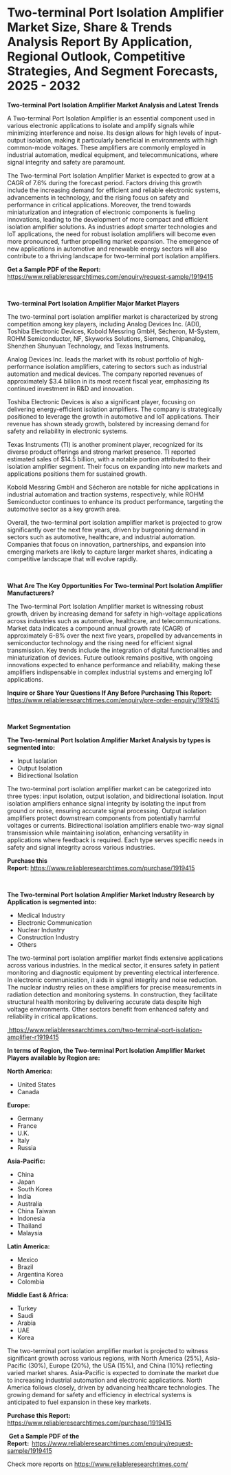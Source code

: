<p><h1>Two-terminal Port Isolation Amplifier Market Size, Share & Trends Analysis Report By Application, Regional Outlook, Competitive Strategies, And Segment Forecasts, 2025 - 2032</h1></p><p><strong>Two-terminal Port Isolation Amplifier Market Analysis and Latest Trends</strong></p>
<p><p>A Two-terminal Port Isolation Amplifier is an essential component used in various electronic applications to isolate and amplify signals while minimizing interference and noise. Its design allows for high levels of input-output isolation, making it particularly beneficial in environments with high common-mode voltages. These amplifiers are commonly employed in industrial automation, medical equipment, and telecommunications, where signal integrity and safety are paramount.</p><p>The Two-terminal Port Isolation Amplifier Market is expected to grow at a CAGR of 7.6% during the forecast period. Factors driving this growth include the increasing demand for efficient and reliable electronic systems, advancements in technology, and the rising focus on safety and performance in critical applications. Moreover, the trend towards miniaturization and integration of electronic components is fueling innovations, leading to the development of more compact and efficient isolation amplifier solutions. As industries adopt smarter technologies and IoT applications, the need for robust isolation amplifiers will become even more pronounced, further propelling market expansion. The emergence of new applications in automotive and renewable energy sectors will also contribute to a thriving landscape for two-terminal port isolation amplifiers.</p></p>
<p><strong>Get a Sample PDF of the Report:&nbsp;</strong> <a href="https://www.reliableresearchtimes.com/enquiry/request-sample/1919415?utm_campaign=2232&utm_medium=2&utm_source=Github&utm_content=ia&utm_term=07042025&utm_id=two-terminal-port-isolation-amplifier">https://www.reliableresearchtimes.com/enquiry/request-sample/1919415</a></p>
<p>&nbsp;</p>
<p><strong>Two-terminal Port Isolation Amplifier Major Market Players</strong></p>
<p><p>The two-terminal port isolation amplifier market is characterized by strong competition among key players, including Analog Devices Inc. (ADI), Toshiba Electronic Devices, Kobold Messring GmbH, Sécheron, M-System, ROHM Semiconductor, NF, Skyworks Solutions, Siemens, Chipanalog, Shenzhen Shunyuan Technology, and Texas Instruments. </p><p>Analog Devices Inc. leads the market with its robust portfolio of high-performance isolation amplifiers, catering to sectors such as industrial automation and medical devices. The company reported revenues of approximately $3.4 billion in its most recent fiscal year, emphasizing its continued investment in R&D and innovation.</p><p>Toshiba Electronic Devices is also a significant player, focusing on delivering energy-efficient isolation amplifiers. The company is strategically positioned to leverage the growth in automotive and IoT applications. Their revenue has shown steady growth, bolstered by increasing demand for safety and reliability in electronic systems.</p><p>Texas Instruments (TI) is another prominent player, recognized for its diverse product offerings and strong market presence. TI reported estimated sales of $14.5 billion, with a notable portion attributed to their isolation amplifier segment. Their focus on expanding into new markets and applications positions them for sustained growth.</p><p>Kobold Messring GmbH and Sécheron are notable for niche applications in industrial automation and traction systems, respectively, while ROHM Semiconductor continues to enhance its product performance, targeting the automotive sector as a key growth area.</p><p>Overall, the two-terminal port isolation amplifier market is projected to grow significantly over the next few years, driven by burgeoning demand in sectors such as automotive, healthcare, and industrial automation. Companies that focus on innovation, partnerships, and expansion into emerging markets are likely to capture larger market shares, indicating a competitive landscape that will evolve rapidly.</p></p>
<p>&nbsp;</p>
<p><strong>What Are The Key Opportunities For Two-terminal Port Isolation Amplifier Manufacturers?</strong></p>
<p><p>The Two-terminal Port Isolation Amplifier market is witnessing robust growth, driven by increasing demand for safety in high-voltage applications across industries such as automotive, healthcare, and telecommunications. Market data indicates a compound annual growth rate (CAGR) of approximately 6-8% over the next five years, propelled by advancements in semiconductor technology and the rising need for efficient signal transmission. Key trends include the integration of digital functionalities and miniaturization of devices. Future outlook remains positive, with ongoing innovations expected to enhance performance and reliability, making these amplifiers indispensable in complex industrial systems and emerging IoT applications.</p></p>
<p><strong>Inquire or Share Your Questions If Any Before Purchasing This Report:</strong> <a href="https://www.reliableresearchtimes.com/enquiry/pre-order-enquiry/1919415?utm_campaign=2232&utm_medium=2&utm_source=Github&utm_content=ia&utm_term=07042025&utm_id=two-terminal-port-isolation-amplifier">https://www.reliableresearchtimes.com/enquiry/pre-order-enquiry/1919415</a></p>
<p>&nbsp;</p>
<p><strong>Market Segmentation</strong></p>
<p><strong>The Two-terminal Port Isolation Amplifier Market Analysis by types is segmented into:</strong></p>
<p><ul><li>Input Isolation</li><li>Output Isolation</li><li>Bidirectional Isolation</li></ul></p>
<p><p>The two-terminal port isolation amplifier market can be categorized into three types: input isolation, output isolation, and bidirectional isolation. Input isolation amplifiers enhance signal integrity by isolating the input from ground or noise, ensuring accurate signal processing. Output isolation amplifiers protect downstream components from potentially harmful voltages or currents. Bidirectional isolation amplifiers enable two-way signal transmission while maintaining isolation, enhancing versatility in applications where feedback is required. Each type serves specific needs in safety and signal integrity across various industries.</p></p>
<p><strong>Purchase this Report:&nbsp;</strong><a href="https://www.reliableresearchtimes.com/purchase/1919415?utm_campaign=2232&utm_medium=2&utm_source=Github&utm_content=ia&utm_term=07042025&utm_id=two-terminal-port-isolation-amplifier">https://www.reliableresearchtimes.com/purchase/1919415</a></p>
<p>&nbsp;</p>
<p><strong>The Two-terminal Port Isolation Amplifier Market Industry Research by Application is segmented into:</strong></p>
<p><ul><li>Medical Industry</li><li>Electronic Communication</li><li>Nuclear Industry</li><li>Construction Industry</li><li>Others</li></ul></p>
<p><p>The two-terminal port isolation amplifier market finds extensive applications across various industries. In the medical sector, it ensures safety in patient monitoring and diagnostic equipment by preventing electrical interference. In electronic communication, it aids in signal integrity and noise reduction. The nuclear industry relies on these amplifiers for precise measurements in radiation detection and monitoring systems. In construction, they facilitate structural health monitoring by delivering accurate data despite high voltage environments. Other sectors benefit from enhanced safety and reliability in critical applications.</p></p>
<p><a href="https://www.reliableresearchtimes.com/two-terminal-port-isolation-amplifier-r1919415?utm_campaign=2232&utm_medium=2&utm_source=Github&utm_content=ia&utm_term=07042025&utm_id=two-terminal-port-isolation-amplifier">&nbsp;https://www.reliableresearchtimes.com/two-terminal-port-isolation-amplifier-r1919415</a></p>
<p><strong>In terms of Region, the Two-terminal Port Isolation Amplifier Market Players available by Region are:</strong></p>
<p>
    <p> <strong> North America: </strong>
        <ul>
            <li>United States</li>
            <li>Canada</li>
        </ul>
        </p> 
    <p> <strong> Europe: </strong>
        <ul>
            <li>Germany</li>
            <li>France</li>
            <li>U.K.</li>
            <li>Italy</li>
            <li>Russia</li>
        </ul>
        </p> 
    <p> <strong> Asia-Pacific: </strong>
        <ul>
            <li>China</li>
            <li>Japan</li>
            <li>South Korea</li>
            <li>India</li>
            <li>Australia</li>
            <li>China Taiwan</li>
            <li>Indonesia</li>
            <li>Thailand</li>
            <li>Malaysia</li>
        </ul>
        </p> 
    <p> <strong> Latin America: </strong>
        <ul>
            <li>Mexico</li>
            <li>Brazil</li>
            <li>Argentina Korea</li>
            <li>Colombia</li>
        </ul>
        </p> 
    <p> <strong> Middle East & Africa: </strong>
        <ul>
            <li>Turkey</li>
            <li>Saudi</li>
            <li>Arabia</li>
            <li>UAE</li>
            <li>Korea</li>
        </ul>
    </p>
    </p>
<p><p>The two-terminal port isolation amplifier market is projected to witness significant growth across various regions, with North America (25%), Asia-Pacific (30%), Europe (20%), the USA (15%), and China (10%) reflecting varied market shares. Asia-Pacific is expected to dominate the market due to increasing industrial automation and electronic applications. North America follows closely, driven by advancing healthcare technologies. The growing demand for safety and efficiency in electrical systems is anticipated to fuel expansion in these key markets.</p></p>
<p><strong>Purchase this Report: </strong><a href="https://www.reliableresearchtimes.com/purchase/1919415?utm_campaign=2232&utm_medium=2&utm_source=Github&utm_content=ia&utm_term=07042025&utm_id=two-terminal-port-isolation-amplifier">https://www.reliableresearchtimes.com/purchase/1919415</a></p>
<p>&nbsp;<strong>Get a Sample PDF of the Report:&nbsp;&nbsp;</strong><a href="https://www.reliableresearchtimes.com/enquiry/request-sample/1919415?utm_campaign=2232&utm_medium=2&utm_source=Github&utm_content=ia&utm_term=07042025&utm_id=two-terminal-port-isolation-amplifier">https://www.reliableresearchtimes.com/enquiry/request-sample/1919415</a></p>
<p><strong></strong></p>
<p>Check more reports on <a href="https://www.reliableresearchtimes.com/?utm_campaign=2232&utm_medium=2&utm_source=Github&utm_content=ia&utm_term=07042025&utm_id=two-terminal-port-isolation-amplifier">https://www.reliableresearchtimes.com/</a></p>